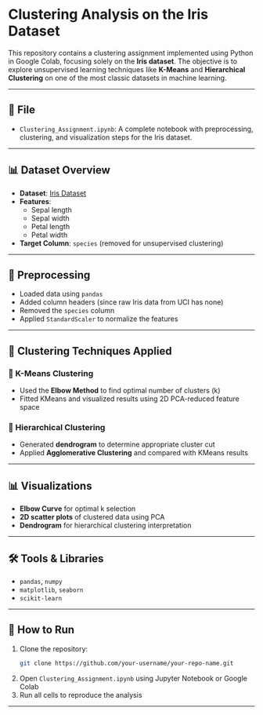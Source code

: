 # Clustering Analysis on the Iris Dataset

This repository contains a clustering assignment implemented using Python in Google Colab, focusing solely on the **Iris dataset**. The objective is to explore unsupervised learning techniques like **K-Means** and **Hierarchical Clustering** on one of the most classic datasets in machine learning.

---

## 📁 File

- `Clustering_Assignment.ipynb`: A complete notebook with preprocessing, clustering, and visualization steps for the Iris dataset.

---

## 📊 Dataset Overview

- **Dataset**: [Iris Dataset](https://archive.ics.uci.edu/ml/datasets/iris)
- **Features**:  
  - Sepal length  
  - Sepal width  
  - Petal length  
  - Petal width  
- **Target Column**: `species` (removed for unsupervised clustering)

---

## 🧹 Preprocessing

- Loaded data using `pandas`
- Added column headers (since raw Iris data from UCI has none)
- Removed the `species` column
- Applied `StandardScaler` to normalize the features

---

## 🧠 Clustering Techniques Applied

### 🔹 K-Means Clustering
- Used the **Elbow Method** to find optimal number of clusters (k)
- Fitted KMeans and visualized results using 2D PCA-reduced feature space

### 🔹 Hierarchical Clustering
- Generated **dendrogram** to determine appropriate cluster cut
- Applied **Agglomerative Clustering** and compared with KMeans results

---

## 📊 Visualizations

- **Elbow Curve** for optimal k selection
- **2D scatter plots** of clustered data using PCA
- **Dendrogram** for hierarchical clustering interpretation

---

## 🛠 Tools & Libraries

- `pandas`, `numpy`
- `matplotlib`, `seaborn`
- `scikit-learn`

---

## 🚀 How to Run

1. Clone the repository:
   ```bash
   git clone https://github.com/your-username/your-repo-name.git
   ```
2. Open `Clustering_Assignment.ipynb` using Jupyter Notebook or Google Colab
3. Run all cells to reproduce the analysis

---
